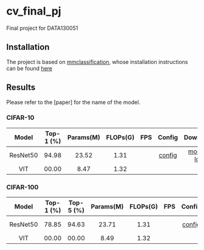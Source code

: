 # cv_final_pj
Final project for DATA130051

## Installation
The project is based on [mmclassification](https://github.com/open-mmlab/mmclassification), whose installation instructions can be found [here](https://github.com/open-mmlab/mmclassification/blob/master/docs/install.md)

## Results
Please refer to the [paper] for the name of the model.

### CIFAR-10
| Model    | Top-1 (%) | Params(M) | FLOPs(G) | FPS | Config                                         | Download                                       |
| :------: | :-------: | :-------: | :------: | :-: |:---------------------------------------------: | :-------------------------------------------:  |
| ResNet50 | 94.98     | 23.52     | 1.31     |     | [config](./configs/custom/resnet50_cifar10.py) | [model](https://drive.google.com/file/d/1-xlMRLCOesbj_2QXDrRBMGKZs2HOSWUs/view?usp=sharing) \| [log](./log/log_resnet50_cifar10.json) |
| VIT      | 00.00     | 8.47      | 1.32     |     |


### CIFAR-100
| Model    | Top-1 (%) | Top-5 (%) |  Params(M) | FLOPs(G) | FPS | Config                                          | Download                                       |
| :------: | :-------: | :-------: | :--------: | :------: | :-: |:----------------------------------------------: | :-------------------------------------------:  |
| ResNet50 | 78.85     | 94.63     | 23.71      | 1.31     |     | [config](./configs/custom/resnet50_cifar100.py) | [model](https://drive.google.com/file/d/161jPxQqVM-IU9TVktkeD4pJP0ZX-XYoQ/view?usp=sharing) \| [log](./log/log_resnet50_cifar100.json) |
| VIT      | 00.00     | 00.00     | 8.49       | 1.32       |     |

